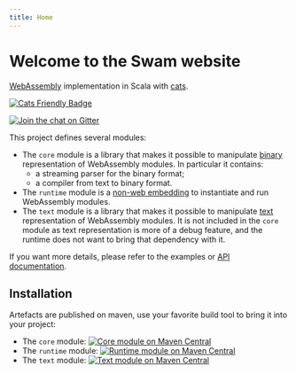 ```yaml
---
title: Home
---
```


# Welcome to the Swam website

[WebAssembly][webassembly] implementation in Scala with [cats][cats].

[![Cats Friendly Badge][cats-friendly-logo]][cats]

[![Join the chat on Gitter](https://badges.gitter.im/satabin/swam.svg)](https://gitter.im/satabin/swam?utm_source=badge&utm_medium=badge&utm_campaign=pr-badge)

This project defines several modules:

 - The `core` module is a library that makes it possible to manipulate [binary][binary-encoding] representation of WebAssembly modules. In particular it contains:
   - a streaming parser for the binary format;
   - a compiler from text to binary format.
 - The `runtime` module is a [non-web embedding][non-web-embedding] to instantiate and run WebAssembly modules.
 - The `text` module is a library that makes it possible to manipulate [text][text-format] representation of WebAssembly modules.
   It is not included in the `core` module as text representation is more of a debug feature, and the runtime does not want to bring
   that dependency with it.

If you want more details, please refer to the examples or [API documentation][api].

## Installation

Artefacts are published on maven, use your favorite build tool to bring it into your project:

 - The `core` module: [![Core module on Maven Central][core-image]][core-maven]
 - The `runtime` module: [![Runtime module on Maven Central][runtime-image]][runtime-maven]
 - The `text` module: [![Text module on Maven Central][text-image]][text-maven]

[webassembly]: https://webassembly.org/
[text-format]: https://webassembly.org/docs/text-format/
[binary-encoding]: https://webassembly.org/docs/binary-encoding/
[non-web-embedding]: https://webassembly.org/docs/non-web/
[api]: /api/
[cats-friendly-logo]: https://typelevel.org/cats/img/cats-badge-tiny.png
[cats]: https://typelevel.org/cats
[core-image]: https://img.shields.io/maven-central/v/org.gnieh/swam-core_2.12.svg
[core-maven]: https://maven-badges.herokuapp.com/maven-central/org.gnieh/swam-core_2.12
[runtime-image]: https://img.shields.io/maven-central/v/org.gnieh/swam-runtime_2.12.svg
[runtime-maven]: https://maven-badges.herokuapp.com/maven-central/org.gnieh/swam-runtime_2.12
[text-image]: https://img.shields.io/maven-central/v/org.gnieh/swam-text_2.12.svg
[text-maven]: https://maven-badges.herokuapp.com/maven-central/org.gnieh/swam-text_2.12
